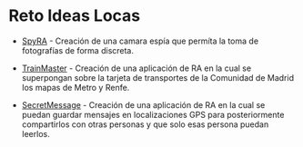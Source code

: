 # Reto Ideas Locas


* [SpyRA](https://github.com/guillerpsanchez/ideaslocaschallenge/tree/master/SpyRA) - Creación de una camara espía que permíta la toma de fotografías de forma discreta.

* [TrainMaster](https://github.com/guillerpsanchez/ideaslocaschallenge/tree/master/TrainMaster) - Creación de una aplicación de RA en la cual se superpongan sobre la tarjeta de transportes de la Comunidad de Madrid los mapas de Metro y Renfe.

* [SecretMessage](https://github.com/guillerpsanchez/ideaslocaschallenge/tree/master/SecretMessage) - Creación de una aplicación de RA en la cual se puedan guardar mensajes en localizaciones GPS para posteriormente compartirlos con otras personas y que solo esas persona puedan leerlos.
